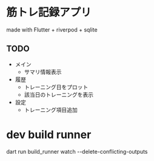 # 筋トレ記録アプリ
made with Flutter + riverpod + sqlite

## TODO
- メイン
  - サマリ情報表示
- 履歴
  - トレーニング日をプロット
  - 該当日のトレーニングを表示
- 設定
  - トレーニング項目追加

# dev build runner
dart run build_runner watch --delete-conflicting-outputs